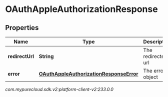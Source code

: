 # OAuthAppleAuthorizationResponse


## Properties

| Name | Type | Description | Notes |
| ------------ | ------------- | ------------- | ------------- |
| **redirectUrl** | **String** | The redirected url |  |
| **error** | [**OAuthAppleAuthorizationResponseError**](OAuthAppleAuthorizationResponseError) | The error object |  [optional] |




_com.mypurecloud.sdk.v2:platform-client-v2:233.0.0_
